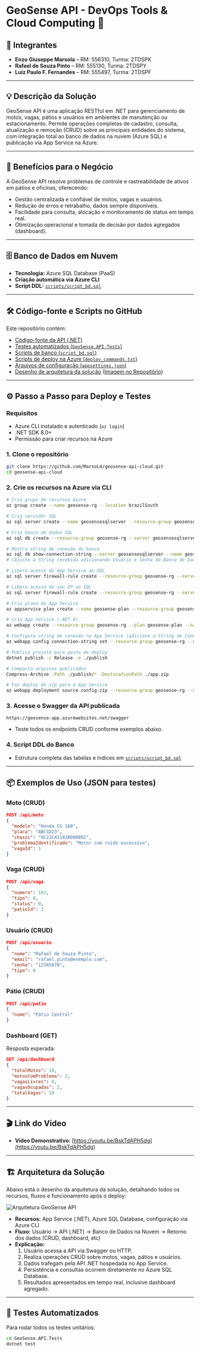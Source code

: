 # GeoSense API - DevOps Tools & Cloud Computing 🚀

## 👤 Integrantes

- **Enzo Giuseppe Marsola** – RM: 556310, Turma: 2TDSPK  
- **Rafael de Souza Pinto** – RM: 555130, Turma: 2TDSPY  
- **Luiz Paulo F. Fernandes** – RM: 555497, Turma: 2TDSPF

---

## 💡 Descrição da Solução

GeoSense API é uma aplicação RESTful em .NET para gerenciamento de motos, vagas, pátios e usuários em ambientes de manutenção ou estacionamento. Permite operações completas de cadastro, consulta, atualização e remoção (CRUD) sobre as principais entidades do sistema, com integração total ao banco de dados na nuvem (Azure SQL) e publicação via App Service na Azure.

---

## 💼 Benefícios para o Negócio

A GeoSense API resolve problemas de controle e rastreabilidade de ativos em pátios e oficinas, oferecendo:
- Gestão centralizada e confiável de motos, vagas e usuários.
- Redução de erros e retrabalho, dados sempre disponíveis.
- Facilidade para consulta, alocação e monitoramento de status em tempo real.
- Otimização operacional e tomada de decisão por dados agregados (dashboard).

---

## 🗄️ Banco de Dados em Nuvem

- **Tecnologia:** Azure SQL Database (PaaS)
- **Criação automática via Azure CLI**
- **Script DDL:** [`scripts/script_bd.sql`](scripts/script_bd.sql)

---

## 🛠️ Código-fonte e Scripts no GitHub

Este repositório contém:
- [Código-fonte da API (.NET)](https://github.com/MarsoL4/geosense-api-cloud/tree/main/GeoSense.API)
- [Testes automatizados (`GeoSense.API.Tests`)](https://github.com/MarsoL4/geosense-api-cloud/tree/main/GeoSense.API.Tests)
- [Scripts de banco (`script_bd.sql`)](https://github.com/MarsoL4/geosense-api-cloud/blob/main/scripts/script_bd.sql)
- [Scripts de deploy na Azure (`deploy_commands.txt`)](https://github.com/MarsoL4/geosense-api-cloud/blob/main/scripts/deploy_commands.txt)
- [Arquivos de configuração (`appsettings.json`)](https://github.com/MarsoL4/geosense-api-cloud/blob/main/GeoSense.API/appsettings.json)
- [Desenho de arquitetura da solução](https://github.com/MarsoL4/geosense-api-cloud/tree/main/arquitetura) ([Imagem no Repositório](arquitetura/desenho-arquitetura.png))

---

## ⚙️ Passo a Passo para Deploy e Testes

### Requisitos

- Azure CLI instalado e autenticado (`az login`)
- .NET SDK 8.0+
- Permissão para criar recursos na Azure

### 1. Clone o repositório

```bash
git clone https://github.com/MarsoL4/geosense-api-cloud.git
cd geosense-api-cloud
```

### 2. Crie os recursos na Azure via CLI

```bash
# Cria grupo de recursos Azure
az group create --name geosense-rg --location brazilSouth

# Cria servidor SQL
az sql server create --name geosensesqlserver --resource-group geosense-rg --location brazilSouth --admin-user geosenseadmin --admin-password "Geosense#2025"

# Cria banco de dados SQL
az sql db create --resource-group geosense-rg --server geosensesqlserver --name geosense-db --service-objective S0

# Mostra string de conexão do banco
az sql db show-connection-string --server geosensesqlserver --name geosense-db --client ado.net
# (Ajuste a String recebida adicionando Usuário e Senha do Banco de Dados nos espaços indicados.)

# Libera acesso do App Service ao SQL
az sql server firewall-rule create --resource-group geosense-rg --server geosensesqlserver --name AllowAzureServices --start-ip-address 0.0.0.0 --end-ip-address 0.0.0.0

# Libera acesso do seu IP ao SQL
az sql server firewall-rule create --resource-group geosense-rg --server geosensesqlserver --name AllowLocal --start-ip-address <SEU_IP> --end-ip-address <SEU_IP>

# Cria plano do App Service
az appservice plan create --name geosense-plan --resource-group geosense-rg --location brazilSouth --sku B1

# Cria App Service (.NET 8)
az webapp create --resource-group geosense-rg --plan geosense-plan --name geosense-app --runtime "dotnet:8"

# Configura string de conexão no App Service (adicione a String de Conexão exibida acima, atualizada com Usuário e Senha)
az webapp config connection-string set --resource-group geosense-rg --name geosense-app --connection-string-type SQLAzure --settings DefaultConnection="<String_Recebida>"

# Publica projeto para pasta de deploy
dotnet publish -c Release -o ./publish

# Compacta arquivos publicados
Compress-Archive -Path ./publish/* -DestinationPath ./app.zip

# Faz deploy do zip para o App Service
az webapp deployment source config-zip --resource-group geosense-rg --name geosense-app --src ./app.zip
```

### 3. Acesse o Swagger da API publicada

```
https://geosense-app.azurewebsites.net/swagger
```
- Teste todos os endpoints CRUD conforme exemplos abaixo.

### 4. Script DDL do Banco

- Estrutura completa das tabelas e índices em [`scripts/script_bd.sql`](scripts/script_bd.sql)

---

## 📦 Exemplos de Uso (JSON para testes)

### Moto (CRUD)
```json
POST /api/moto
{
  "modelo": "Honda CG 160",
  "placa": "ABC1D23",
  "chassi": "9C2JC4110JR000001",
  "problemaIdentificado": "Motor com ruído excessivo",
  "vagaId": 1
}
```

### Vaga (CRUD)
```json
POST /api/vaga
{
  "numero": 101,
  "tipo": 0,
  "status": 0,
  "patioId": 1
}
```

### Usuário (CRUD)
```json
POST /api/usuario
{
  "nome": "Rafael de Souza Pinto",
  "email": "rafael.pinto@exemplo.com",
  "senha": "12345678",
  "tipo": 0
}
```

### Pátio (CRUD)
```json
POST /api/patio
{
  "nome": "Pátio Central"
}
```

### Dashboard (GET)
Resposta esperada:
```json
GET /api/dashboard
{
  "totalMotos": 10,
  "motosComProblema": 2,
  "vagasLivres": 8,
  "vagasOcupadas": 2,
  "totalVagas": 10
}
```

---

## 🎬 Link do Vídeo

- **Vídeo Demonstrativo:** [https://youtu.be/BskTdAPH5dg](https://youtu.be/BskTdAPH5dg)

---

## 🏗️ Arquitetura da Solução

Abaixo está o desenho da arquitetura da solução, detalhando todos os recursos, fluxos e funcionamento após o deploy:

![Arquitetura GeoSense API](arquitetura/desenho-arquitetura.png)

- **Recursos:** App Service (.NET), Azure SQL Database, configuração via Azure CLI
- **Fluxo:** Usuário → API (.NET) → Banco de Dados na Nuvem → Retorno dos dados (CRUD, dashboard, etc)
- **Explicação:** 
  1. Usuário acessa a API via Swagger ou HTTP.
  2. Realiza operações CRUD sobre motos, vagas, pátios e usuários.
  3. Dados trafegam pela API .NET hospedada no App Service.
  4. Persistência e consultas ocorrem diretamente no Azure SQL Database.
  5. Resultados apresentados em tempo real, inclusive dashboard agregado.

---

## 🧪 Testes Automatizados

Para rodar todos os testes unitários:
```bash
cd GeoSense.API.Tests
dotnet test
```
